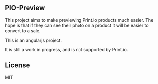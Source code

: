## PIO-Preview
This project aims to make previewing Print.io products much easier. The hope is that if they can see their photo on a product it will be easier to convert to a sale.

This is an angularjs project.

It is still a work in progress, and is not supported by Print.io.

## License
MIT
